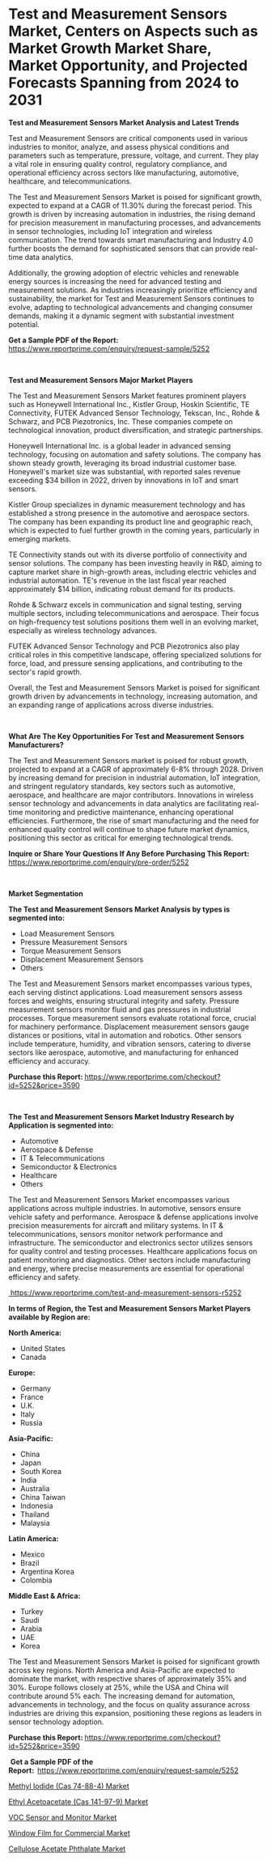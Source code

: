 <p><h1>Test and Measurement Sensors Market, Centers on Aspects such as Market Growth Market Share, Market Opportunity, and Projected Forecasts Spanning from 2024 to 2031</h1></p><p><strong>Test and Measurement Sensors Market Analysis and Latest Trends</strong></p>
<p><p>Test and Measurement Sensors are critical components used in various industries to monitor, analyze, and assess physical conditions and parameters such as temperature, pressure, voltage, and current. They play a vital role in ensuring quality control, regulatory compliance, and operational efficiency across sectors like manufacturing, automotive, healthcare, and telecommunications.</p><p>The Test and Measurement Sensors Market is poised for significant growth, expected to expand at a CAGR of 11.30% during the forecast period. This growth is driven by increasing automation in industries, the rising demand for precision measurement in manufacturing processes, and advancements in sensor technologies, including IoT integration and wireless communication. The trend towards smart manufacturing and Industry 4.0 further boosts the demand for sophisticated sensors that can provide real-time data analytics.</p><p>Additionally, the growing adoption of electric vehicles and renewable energy sources is increasing the need for advanced testing and measurement solutions. As industries increasingly prioritize efficiency and sustainability, the market for Test and Measurement Sensors continues to evolve, adapting to technological advancements and changing consumer demands, making it a dynamic segment with substantial investment potential.</p></p>
<p><strong>Get a Sample PDF of the Report:&nbsp;</strong> <a href="https://www.reportprime.com/enquiry/request-sample/5252?utm_campaign=1803&utm_medium=2&utm_source=Github&utm_content=ia&utm_term=28102024&utm_id=test-and-measurement-sensors">https://www.reportprime.com/enquiry/request-sample/5252</a></p>
<p>&nbsp;</p>
<p><strong>Test and Measurement Sensors Major Market Players</strong></p>
<p><p>The Test and Measurement Sensors Market features prominent players such as Honeywell International Inc., Kistler Group, Hoskin Scientific, TE Connectivity, FUTEK Advanced Sensor Technology, Tekscan, Inc., Rohde & Schwarz, and PCB Piezotronics, Inc. These companies compete on technological innovation, product diversification, and strategic partnerships.</p><p>Honeywell International Inc. is a global leader in advanced sensing technology, focusing on automation and safety solutions. The company has shown steady growth, leveraging its broad industrial customer base. Honeywell's market size was substantial, with reported sales revenue exceeding $34 billion in 2022, driven by innovations in IoT and smart sensors.</p><p>Kistler Group specializes in dynamic measurement technology and has established a strong presence in the automotive and aerospace sectors. The company has been expanding its product line and geographic reach, which is expected to fuel further growth in the coming years, particularly in emerging markets.</p><p>TE Connectivity stands out with its diverse portfolio of connectivity and sensor solutions. The company has been investing heavily in R&D, aiming to capture market share in high-growth areas, including electric vehicles and industrial automation. TE's revenue in the last fiscal year reached approximately $14 billion, indicating robust demand for its products.</p><p>Rohde & Schwarz excels in communication and signal testing, serving multiple sectors, including telecommunications and aerospace. Their focus on high-frequency test solutions positions them well in an evolving market, especially as wireless technology advances.</p><p>FUTEK Advanced Sensor Technology and PCB Piezotronics also play critical roles in this competitive landscape, offering specialized solutions for force, load, and pressure sensing applications, and contributing to the sector's rapid growth.</p><p>Overall, the Test and Measurement Sensors Market is poised for significant growth driven by advancements in technology, increasing automation, and an expanding range of applications across diverse industries.</p></p>
<p>&nbsp;</p>
<p><strong>What Are The Key Opportunities For Test and Measurement Sensors Manufacturers?</strong></p>
<p><p>The Test and Measurement Sensors market is poised for robust growth, projected to expand at a CAGR of approximately 6-8% through 2028. Driven by increasing demand for precision in industrial automation, IoT integration, and stringent regulatory standards, key sectors such as automotive, aerospace, and healthcare are major contributors. Innovations in wireless sensor technology and advancements in data analytics are facilitating real-time monitoring and predictive maintenance, enhancing operational efficiencies. Furthermore, the rise of smart manufacturing and the need for enhanced quality control will continue to shape future market dynamics, positioning this sector as critical for emerging technological trends.</p></p>
<p><strong>Inquire or Share Your Questions If Any Before Purchasing This Report:</strong> <a href="https://www.reportprime.com/enquiry/pre-order/5252?utm_campaign=1803&utm_medium=2&utm_source=Github&utm_content=ia&utm_term=28102024&utm_id=test-and-measurement-sensors">https://www.reportprime.com/enquiry/pre-order/5252</a></p>
<p>&nbsp;</p>
<p><strong>Market Segmentation</strong></p>
<p><strong>The Test and Measurement Sensors Market Analysis by types is segmented into:</strong></p>
<p><ul><li>Load Measurement Sensors</li><li>Pressure Measurement Sensors</li><li>Torque Measurement Sensors</li><li>Displacement Measurement Sensors</li><li>Others</li></ul></p>
<p><p>The Test and Measurement Sensors market encompasses various types, each serving distinct applications. Load measurement sensors assess forces and weights, ensuring structural integrity and safety. Pressure measurement sensors monitor fluid and gas pressures in industrial processes. Torque measurement sensors evaluate rotational force, crucial for machinery performance. Displacement measurement sensors gauge distances or positions, vital in automation and robotics. Other sensors include temperature, humidity, and vibration sensors, catering to diverse sectors like aerospace, automotive, and manufacturing for enhanced efficiency and accuracy.</p></p>
<p><strong>Purchase this Report:&nbsp;</strong><a href="https://www.reportprime.com/checkout?id=5252&price=3590&utm_campaign=1803&utm_medium=2&utm_source=Github&utm_content=ia&utm_term=28102024&utm_id=test-and-measurement-sensors">https://www.reportprime.com/checkout?id=5252&price=3590</a></p>
<p>&nbsp;</p>
<p><strong>The Test and Measurement Sensors Market Industry Research by Application is segmented into:</strong></p>
<p><ul><li>Automotive</li><li>Aerospace & Defense</li><li>IT & Telecommunications</li><li>Semiconductor & Electronics</li><li>Healthcare</li><li>Others</li></ul></p>
<p><p>The Test and Measurement Sensors Market encompasses various applications across multiple industries. In automotive, sensors ensure vehicle safety and performance. Aerospace & defense applications involve precision measurements for aircraft and military systems. In IT & telecommunications, sensors monitor network performance and infrastructure. The semiconductor and electronics sector utilizes sensors for quality control and testing processes. Healthcare applications focus on patient monitoring and diagnostics. Other sectors include manufacturing and energy, where precise measurements are essential for operational efficiency and safety.</p></p>
<p><a href="https://www.reportprime.com/test-and-measurement-sensors-r5252?utm_campaign=1803&utm_medium=2&utm_source=Github&utm_content=ia&utm_term=28102024&utm_id=test-and-measurement-sensors">&nbsp;https://www.reportprime.com/test-and-measurement-sensors-r5252</a></p>
<p><strong>In terms of Region, the Test and Measurement Sensors Market Players available by Region are:</strong></p>
<p>
    <p> <strong> North America: </strong>
        <ul>
            <li>United States</li>
            <li>Canada</li>
        </ul>
        </p> 
    <p> <strong> Europe: </strong>
        <ul>
            <li>Germany</li>
            <li>France</li>
            <li>U.K.</li>
            <li>Italy</li>
            <li>Russia</li>
        </ul>
        </p> 
    <p> <strong> Asia-Pacific: </strong>
        <ul>
            <li>China</li>
            <li>Japan</li>
            <li>South Korea</li>
            <li>India</li>
            <li>Australia</li>
            <li>China Taiwan</li>
            <li>Indonesia</li>
            <li>Thailand</li>
            <li>Malaysia</li>
        </ul>
        </p> 
    <p> <strong> Latin America: </strong>
        <ul>
            <li>Mexico</li>
            <li>Brazil</li>
            <li>Argentina Korea</li>
            <li>Colombia</li>
        </ul>
        </p> 
    <p> <strong> Middle East & Africa: </strong>
        <ul>
            <li>Turkey</li>
            <li>Saudi</li>
            <li>Arabia</li>
            <li>UAE</li>
            <li>Korea</li>
        </ul>
    </p>
    </p>
<p><p>The Test and Measurement Sensors Market is poised for significant growth across key regions. North America and Asia-Pacific are expected to dominate the market, with respective shares of approximately 35% and 30%. Europe follows closely at 25%, while the USA and China will contribute around 5% each. The increasing demand for automation, advancements in technology, and the focus on quality assurance across industries are driving this expansion, positioning these regions as leaders in sensor technology adoption.</p></p>
<p><strong>Purchase this Report: </strong><a href="https://www.reportprime.com/checkout?id=5252&price=3590&utm_campaign=1803&utm_medium=2&utm_source=Github&utm_content=ia&utm_term=28102024&utm_id=test-and-measurement-sensors">https://www.reportprime.com/checkout?id=5252&price=3590</a></p>
<p>&nbsp;<strong>Get a Sample PDF of the Report:&nbsp;&nbsp;</strong><a href="https://www.reportprime.com/enquiry/request-sample/5252?utm_campaign=1803&utm_medium=2&utm_source=Github&utm_content=ia&utm_term=28102024&utm_id=test-and-measurement-sensors">https://www.reportprime.com/enquiry/request-sample/5252</a></p>
<p><strong></strong></p>
<p><p><a href="https://www.linkedin.com/pulse/global-perspectives-methyl-iodide-cas-74-88-4-market-trends-fllxe?trk=public_post_embed_feed-article-content&utm_campaign=1803&utm_medium=2&utm_source=Github&utm_content=ia&utm_term=28102024&utm_id=test-and-measurement-sensors">Methyl Iodide (Cas 74-88-4) Market</a></p><p><a href="https://www.linkedin.com/pulse/global-ethyl-acetoacetate-cas-141-97-9-market-analysis-key-trends-v7s0e?trk=public_post_embed_feed-article-content&utm_campaign=1803&utm_medium=2&utm_source=Github&utm_content=ia&utm_term=28102024&utm_id=test-and-measurement-sensors">Ethyl Acetoacetate (Cas 141-97-9) Market</a></p><p><a href="https://github.com/ygfu6u/Market-Research-Report-List-1/blob/main/voc-sensor-and-monitor-market.md?utm_campaign=1803&utm_medium=2&utm_source=Github&utm_content=ia&utm_term=28102024&utm_id=test-and-measurement-sensors">VOC Sensor and Monitor Market</a></p><p><a href="https://www.linkedin.com/pulse/strategic-roadmap-global-window-film-commercial-market-insights-yushc?utm_campaign=1803&utm_medium=2&utm_source=Github&utm_content=ia&utm_term=28102024&utm_id=test-and-measurement-sensors">Window Film for Commercial Market</a></p><p><a href="https://www.linkedin.com/pulse/cellulose-acetate-phthalate-market-growth-segmentation-regional-u2afe?trk=public_post_embed_feed-article-content&utm_campaign=1803&utm_medium=2&utm_source=Github&utm_content=ia&utm_term=28102024&utm_id=test-and-measurement-sensors">Cellulose Acetate Phthalate Market</a></p></p>
